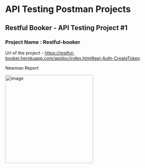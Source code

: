 # API Testing Postman Projects

## Restful Booker - API Testing Project #1

### Project Name : Restful-booker

Url of the project - https://restful-booker.herokuapp.com/apidoc/index.html#api-Auth-CreateToken

Newman Report

<img width="281" alt="image" src="https://github.com/user-attachments/assets/46efbe4f-7d3b-4504-ba86-a109de173fc9">

